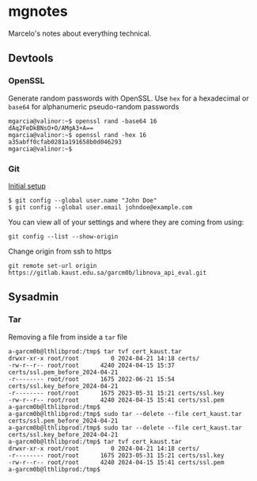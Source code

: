 # mgnotes

Marcelo's notes about everything technical.

## Devtools

### OpenSSL

Generate random passwords with OpenSSL. Use `hex` for a hexadecimal or `base64` for alphanumeric pseudo-random passwords

```
mgarcia@valinor:~$ openssl rand -base64 16
dAq2FeDkBNsO+O/AMgA3+A==
mgarcia@valinor:~$ openssl rand -hex 16
a35abff0cfab0281a191658b0d046293
mgarcia@valinor:~$ 
```

### Git

[Initial setup](https://git-scm.com/book/en/v2/Getting-Started-First-Time-Git-Setup)

```
$ git config --global user.name "John Doe"
$ git config --global user.email johndoe@example.com
```

You can view all of your settings and where they are coming from using:

```
git config --list --show-origin
```

Change origin from ssh to https

```
git remote set-url origin https://gitlab.kaust.edu.sa/garcm0b/libnova_api_eval.git
```

## Sysadmin

### Tar

Removing a file from inside a `tar` file

```
a-garcm0b@lthlibprod:/tmp$ tar tvf cert_kaust.tar
drwxr-xr-x root/root         0 2024-04-21 14:18 certs/
-rw-r--r-- root/root      4240 2024-04-15 15:37 certs/ssl.pem_before_2024-04-21
-r-------- root/root      1675 2022-06-21 15:54 certs/ssl.key_before_2024-04-21
-r-------- root/root      1675 2023-05-31 15:21 certs/ssl.key
-rw-r--r-- root/root      4240 2024-04-15 15:41 certs/ssl.pem
a-garcm0b@lthlibprod:/tmp$
a-garcm0b@lthlibprod:/tmp$ sudo tar --delete --file cert_kaust.tar certs/ssl.pem_before_2024-04-21
a-garcm0b@lthlibprod:/tmp$ sudo tar --delete --file cert_kaust.tar certs/ssl.key_before_2024-04-21
a-garcm0b@lthlibprod:/tmp$ tar tvf cert_kaust.tar
drwxr-xr-x root/root         0 2024-04-21 14:18 certs/
-r-------- root/root      1675 2023-05-31 15:21 certs/ssl.key
-rw-r--r-- root/root      4240 2024-04-15 15:41 certs/ssl.pem
a-garcm0b@lthlibprod:/tmp$
```
